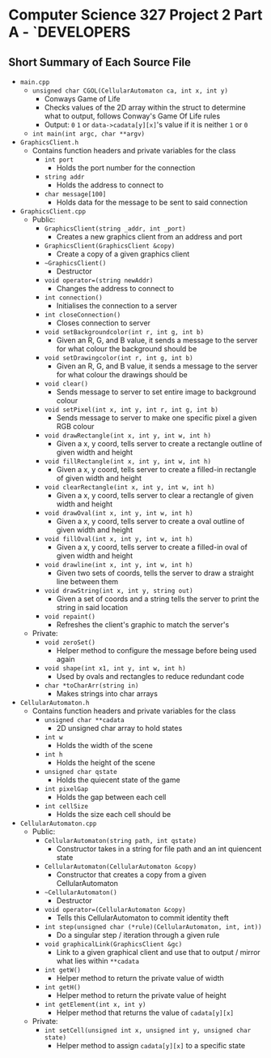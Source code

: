# Computer Science 327 Project 2 Part A - `DEVELOPERS
## Short Summary of Each Source File
- `main.cpp`
  - `unsigned char CGOL(CellularAutomaton ca, int x, int y)`
    - Conways Game of Life
    - Checks values of the 2D array within the struct to determine what to output, follows Conway's Game Of Life rules
    - Output: `0` `1` or `data->cadata[y][x]`'s value if it is neither `1` or `0`
  - `int main(int argc, char **argv)`
- `GraphicsClient.h`
  - Contains function headers and private variables for the class
    - `int port`
      - Holds the port number for the connection
    - `string addr`
      - Holds the address to connect to
    - `char message[100]`
      - Holds data for the message to be sent to said connection
- `GraphicsClient.cpp`
  - Public:
    - `GraphicsClient(string _addr, int _port)`
      - Creates a new graphics client from an address and port
    - `GraphicsClient(GraphicsClient &copy)`
      - Create a copy of a given graphics client
    - `~GraphicsClient()`
      - Destructor
    - `void operator=(string newAddr)`
      - Changes the address to connect to
    - `int connection()`
      - Initialises the connection to a server
    - `int closeConnection()`
      - Closes connection to server
    - `void setBackgroundcolor(int r, int g, int b)`
      - Given an R, G, and B value, it sends a message to the server for what colour the background should be
    - `void setDrawingcolor(int r, int g, int b)`
      - Given an R, G, and B value, it sends a message to the server for what colour the drawings should be
    - `void clear()`
      - Sends message to server to set entire image to background colour
    - `void setPixel(int x, int y, int r, int g, int b)`
      - Sends message to server to make one specific pixel a given RGB colour
    - `void drawRectangle(int x, int y, int w, int h)`
      - Given a x, y coord, tells server to create a rectangle outline of given width and height
    - `void fillRectangle(int x, int y, int w, int h)`      
      - Given a x, y coord, tells server to create a filled-in rectangle of given width and height
    - `void clearRectangle(int x, int y, int w, int h)`
      - Given a x, y coord, tells server to clear a rectangle of given width and height 
    - `void drawOval(int x, int y, int w, int h)`
      - Given a x, y coord, tells server to create a oval outline of given width and height
    - `void fillOval(int x, int y, int w, int h)`
      - Given a x, y coord, tells server to create a filled-in oval of given width and height
    - `void drawline(int x, int y, int w, int h)`
      - Given two sets of coords, tells the server to draw a straight line between them
    - `void drawString(int x, int y, string out)`
      - Given a set of coords and a string tells the server to print the string in said location
    - `void repaint()`
      - Refreshes the client's graphic to match the server's
  - Private:
    - `void zeroSet()`
      - Helper method to configure the message before being used again
    - `void shape(int x1, int y, int w, int h)`
      - Used by ovals and rectangles to reduce redundant code
    - `char *toCharArr(string in)`
      - Makes strings into char arrays
- `CellularAutomaton.h`
  - Contains function headers and private variables for the class
    - `unsigned char **cadata`
      - 2D unsigned char array to hold states
    - `int w`
      - Holds the width of the scene
    - `int h`
      - Holds the height of the scene
    - `unsigned char qstate`
      - Holds the quiecent state of the game
    - `int pixelGap`
      - Holds the gap between each cell
    - `int cellSize`
      - Holds the size each cell should be
- `CellularAutomaton.cpp`
  - Public:
    - `CellularAutomaton(string path, int qstate)`
      - Constructor takes in a string for file path and an int quiencent state
    - `CellularAutomaton(CellularAutomaton &copy)`
      - Constructor that creates a copy from a given CellularAutomaton
    - `~CellularAutomaton()`
      - Destructor
    - `void operator=(CellularAutomaton &copy)`
      - Tells this CellularAutomaton to commit identity theft
    - `int step(unsigned char (*rule)(CellularAutomaton, int, int))`
      - Do a singular step / iteration through a given rule
    - `void graphicalLink(GraphicsClient &gc)`
      - Link to a given graphical client and use that to output / mirror what lies within `**cadata`
    - `int getW()`
      - Helper method to return the private value of width
    - `int getH()`
      - Helper method to return the private value of height
    - `int getElement(int x, int y)`
      - Helper method that returns the value of `cadata[y][x]`
  - Private:
    - `int setCell(unsigned int x, unsigned int y, unsigned char state)`
      - Helper method to assign `cadata[y][x]` to a specific state